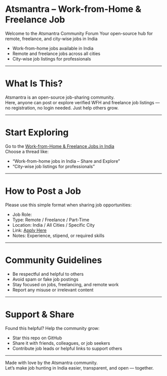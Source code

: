 # Atsmantra – Work-from-Home & Freelance Job

Welcome to the Atsmantra Community Forum
Your open-source hub for remote, freelance, and city-wise jobs in India

- Work-from-home jobs available in India  
- Remote and freelance jobs across all cities  
- City-wise job listings for professionals  

---

# What Is This?

Atsmantra is an open-source job-sharing community.  
Here, anyone can post or explore verified WFH and freelance job listings — no registration, no login needed. Just help others grow.

---

# Start Exploring

Go to the [Work-from-Home & Freelance Jobs in India](https://github.com/chetansinghnegi-cpu/workfromhomejobs/discussions/5)  
Choose a thread like:
- “Work-from-home jobs in India – Share and Explore”
- “City-wise job listings for professionals”

---

# How to Post a Job

Please use this simple format when sharing job opportunities:

- Job Role:
- Type: Remote / Freelance / Part-Time
- Location: India / All Cities / Specific City
- Link: [Apply Here](https://atsmantra.com)
- Notes: Experience, stipend, or required skills

---

# Community Guidelines

- Be respectful and helpful to others  
- Avoid spam or fake job postings  
- Stay focused on jobs, freelancing, and remote work  
- Report any misuse or irrelevant content

---

# Support & Share

Found this helpful? Help the community grow:
- Star this repo on GitHub  
- Share it with friends, colleagues, or job seekers  
- Contribute job leads or helpful links to support others

---

Made with love by the Atsmantra community.  
Let’s make job hunting in India easier, transparent, and open — together.



